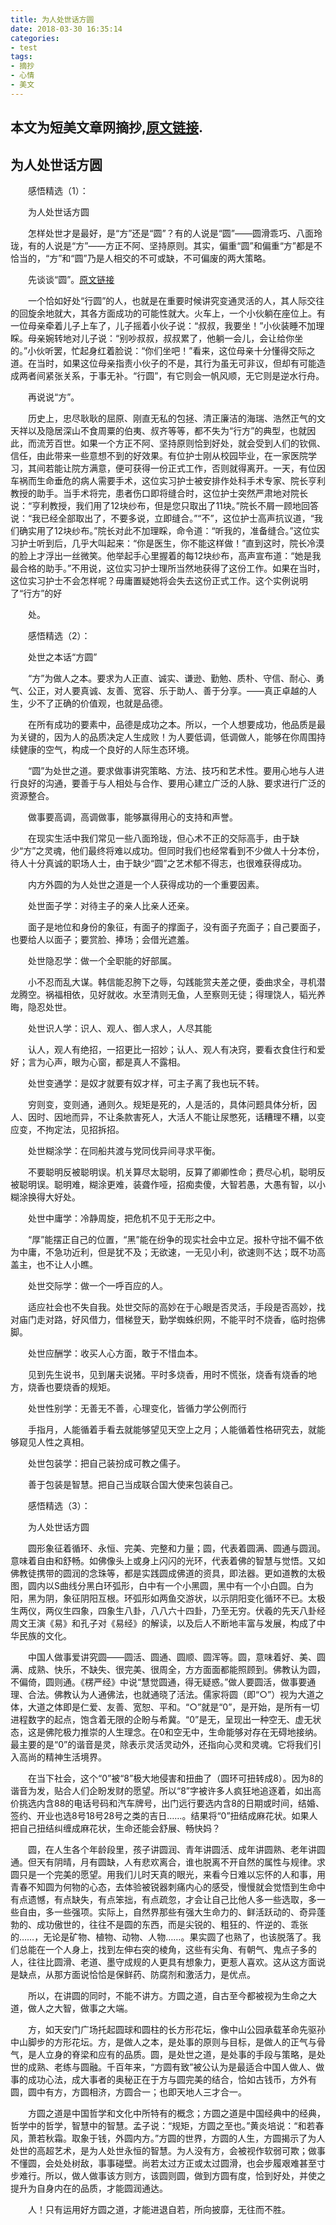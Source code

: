 ```yaml
---
title: 为人处世话方圆
date: 2018-03-30 16:35:14
categories: 
- test
tags:
- 摘抄
- 心情
- 美文
---
```

## 本文为短美文章网摘抄,[原文链接](http://www.DuanMeiWen.Com).
## 为人处世话方圆
　　感悟精选（1）：

　　为人处世话方圆

　　怎样处世才是最好，是“方”还是“圆”？有的人说是“圆”——圆滑乖巧、八面玲珑，有的人说是“方”——方正不阿、坚持原则。其实，偏重“圆”和偏重“方”都是不恰当的，“方”和“圆”乃是人相交的不可或缺，不可偏废的两大策略。

　　先谈谈“圆”。[原文链接](http://www.DuanMeiWen.Com)

　　一个恰如好处“行圆”的人，也就是在重要时候讲究变通灵活的人，其人际交往的回旋余地就大，其各方面成功的可能性就大。火车上，一个小伙躺在座位上。有一位母亲牵着儿子上车了，儿子摇着小伙子说：“叔叔，我要坐！”小伙装睡不加理睬。母亲婉转地对儿子说：“别吵叔叔，叔叔累了，他躺一会儿，会让给你坐的。”小伙听罢，忙起身红着脸说：“你们坐吧！”看来，这位母亲十分懂得交际之道。在当时，如果这位母亲指责小伙子的不是，其行为虽无可非议，但却有可能造成两者间紧张关系，于事无补。“行圆”，有它则会一帆风顺，无它则是逆水行舟。

　　再说说“方”。

　　历史上，忠尽耿耿的屈原、刚直无私的包拯、清正廉洁的海瑞、浩然正气的文天祥以及隐居深山不食周粟的伯夷、叔齐等等，都不失为“行方”的典型，也就因此，而流芳百世。如果一个方正不阿、坚持原则恰到好处，就会受到人们的钦佩、信任，由此带来一些意想不到的好效果。有位护士刚从校园毕业，在一家医院学习，其间若能让院方满意，便可获得一份正式工作，否则就得离开。一天，有位因车祸而生命垂危的病人需要手术，这位实习护士被安排作处科手术专家、院长亨利教授的助手。当手术将完，患者伤口即将缝合时，这位护士突然严肃地对院长说：“亨利教授，我们用了12块纱布，但是您只取出了11块。”院长不屑一顾地回答说：“我已经全部取出了，不要多说，立即缝合。”“不”，这位护士高声抗议道，“我们确实用了12块纱布。”院长对此不加理睬，命令道：“听我的，准备缝合。”这位实习护士听到后，几乎大叫起来：“你是医生，你不能这样做！”直到这时，院长冷漠的脸上才浮出一丝微笑。他举起手心里握着的每12块纱布，高声宣布道：“她是我最合格的助手。”不用说，这位实习护士理所当然地获得了这份工作。如果在当时，这位实习护士不会怎样呢？毋庸置疑她将会失去这份正式工作。这个实例说明了“行方”的好

　　处。

　　感悟精选（2）：

　　处世之本话“方圆”

　　“方”为做人之本。要求为人正直、诚实、谦逊、勤勉、质朴、守信、耐心、勇气、公正，对人要真诚、友善、宽容、乐于助人、善于分享。――真正卓越的人生，少不了正确的价值观，也就是品德。

　　在所有成功的要素中，品德是成功之本。所以，一个人想要成功，他品质是最为关键的，因为人的品质决定人生成败！为人要低调，低调做人，能够在你周围持续健康的空气，构成一个良好的人际生态环境。

　　“圆”为处世之道。要求做事讲究策略、方法、技巧和艺术性。要用心地与人进行良好的沟通，要善于与人相处与合作、要用心建立广泛的人脉、要求进行广泛的资源整合。

　　做事要高调，高调做事，能够赢得用心的支持和声誉。

　　在现实生活中我们常见一些八面玲珑，但心术不正的交际高手，由于缺少“方”之灵魂，他们最终将难以成功。但同时我们也经常看到不少做人十分本份，待人十分真诚的职场人士，由于缺少“圆”之艺术郁不得志，也很难获得成功。

　　内方外圆的为人处世之道是一个人获得成功的一个重要因素。

　　处世面子学：对待主子的亲人比亲人还亲。

　　面子是地位和身份的象征，有面子的撑面子，没有面子充面子；自己要面子，也要给人以面子；要赏脸、捧场；会借光遮羞。

　　处世隐忍学：做一个全职能的好部属。

　　小不忍而乱大谋。韩信能忍胯下之辱，勾践能赏夫差之便，委曲求全，寻机潜龙腾空。祸福相依，见好就收。水至清则无鱼，人至察则无徒；得理饶人，韬光养晦，隐忍处世。

　　处世识人学：识人、观人、御人求人，人尽其能

　　认人，观人有绝招，一招更比一招妙；认人、观人有决窍，要看衣食住行和爱好；言为心声，眼为心窗，都是真人不露相。

　　处世变通学：是奴才就要有奴才样，可主子离了我也玩不转。

　　穷则变，变则通，通则久。规矩是死的，人是活的，具体问题具体分析，因人、因时、因地而异，不让条款害死人，大活人不能让尿憋死，话糟理不糟，以变应变，不拘定法，见招拆招。

　　处世糊涂学：在同船共渡与党同伐异间寻求平衡。

　　不要聪明反被聪明误。机关算尽太聪明，反算了卿卿性命；费尽心机，聪明反被聪明误。聪明难，糊涂更难，装聋作哑，招痴卖傻，大智若愚，大愚有智，以小糊涂换得大好处。

　　处世中庸学：冷静周旋，把危机不见于无形之中。

　　“厚”能摆正自己的位置，“黑”能在纷争的现实社会中立足。报朴守拙不偏不依为中庸，不急功近利，但是犹不及；无欲速，一无见小利，欲速则不达；既不功高盖主，也不让人小瞧。

　　处世交际学：做一个一呼百应的人。

　　适应社会也不失自我。处世交际的高妙在于心眼是否灵活，手段是否高妙，找对庙门走对路，好风借力，借梯登天，勤学蜘蛛织网，不能平时不烧香，临时抱佛脚。

　　处世应酬学：收买人心方面，敢于不惜血本。

　　见到先生说书，见到屠夫说猪。平时多烧香，用时不慌张，烧香有烧香的地方，烧香也要烧香的规矩。

　　处世性别学：无善无不善，心理变化，皆循力学公例而行

　　手指月，人能循着手看去就能够望见天空上之月；人能循着性格研究去，就能够窥见人性之真相。

　　处世包装学：把自己装扮成可教之儒子。

　　善于包装是智慧。把自己当成联合国大使来包装自己。

　　感悟精选（3）：

　　为人处世话方圆

　　圆形象征着循环、永恒、完美、完整和力量；圆，代表着圆满、圆通与圆润。意味着自由和舒畅。如佛像头上或身上闪闪的光环，代表着佛的智慧与觉悟。又如佛教徒携带的圆润的念珠等，都是实践圆成佛道的资具，即法器。更如道教的太极图，圆内以S曲线分黑白环弧形，白中有一个小黑圆，黑中有一个小白圆。白为阳，黑为阴，象征阴阳互根。环弧形如两鱼交游状，以示阴阳变化循环不已。太极生两仪，两仪生四象，四象生八卦，八八六十四卦，乃至无穷。伏羲的先天八卦经周文王演《易》和孔子对《易经》的解读，以及后人不断地丰富与发展，构成了中华民族的文化。

　　中国人做事爱讲究圆――圆活、圆通、圆顺、圆浑等。圆，意味着好、美、圆满、成熟、快乐，不缺失、很完美、很周全，方方面面都能照顾到。佛教认为圆，不偏倚，圆则通。《楞严经》中说“慧觉圆通，得无疑惑。”做人要圆活，做事要通理、合法。佛教认为人通佛法，也就通晓了活法。儒家将圆（即“○”）视为大道之体，大道之体即是仁爱、友善、宽恕、平和。“○”就是“0”，是开始，是所有一切进程数字的起点，饱含着无限的企盼与希冀。“0”是无，呈现出一种空无、虚无状态，这是佛陀极力推崇的人生理念。在0和空无中，生命能够对存在无碍地接纳。最主要的是“0”的谐音是灵，除表示灵活灵动外，还指向心灵和灵魂。它将我们引入高尚的精神生活境界。

　　在当下社会，这个“0”被“8”极大地侵害和扭曲了（圆环可扭转成8）。因为8的谐音为发，贴合人们企盼发财的愿望。所以“8”字被许多人疯狂地追逐着，如出高价挑选内含88的电话号码和汽车牌号，出门远行要选内含8的日期或时间，结婚、签约、开业也选8号18号28号之类的吉日……。结果将“0”扭结成麻花状。如果人把自己扭结纠缠成麻花状，生命还能会舒展、畅快妈？

　　圆，在人生各个年龄段里，孩子讲圆润、青年讲圆活、成年讲圆熟、老年讲圆通。但天有阴晴，月有圆缺，人有悲欢离合，谁也脱离不开自然的属性与规律。求圆只是一个完美的愿望。用我们儿时天真的眼光，来看今日难以忘怀的人和事，用青春不知圆为何物的心态，去体验被锐器刺痛内心的感受，慢慢就会觉悟到生命中有点遗憾，有点缺失，有点笨拙，有点疏忽，才会让自己比他人多一些选取，多一些自由，多一些强项。实际上，自然界那些有强大生命力的、鲜活跃动的、奇异蓬勃的、成功傲世的，往往不是圆的东西，而是尖锐的、粗狂的、忤逆的、乖张的……，无论是矿物、植物、动物、人物……。果实圆了也熟了，也该脱落了。我们总能在一个人身上，找到左伸右突的棱角，这些有尖角、有朝气、鬼点子多的人，往往比圆滑、老道、墨守成规的人更具有想象力，更惹人喜欢。这从这方面说是缺点，从那方面说恰恰是保鲜药、防腐剂和激活力，是优点。

　　所以，在讲圆的同时，不能不讲方。方圆之道，自古至今都被视为生命之大道，做人之大智，做事之大端。

　　方，如天安门广场托起圆球和圆柱的长方形花坛，像中山公园承载革命先驱孙中山脚步的方形花坛。方，是做人之本，是处事的原则与目标，是做人的正气与骨气，是人立身的脊梁和应有的品质。圆，是处世之道，是处事的手段与策略，是处世的成熟、老练与圆融。千百年来，“方圆有致”被公认为是最适合中国人做人、做事的成功心法，成大事者的奥秘正在于方与圆完美的结合，恰如古钱币，方外有圆，圆中有方，方圆相济，方圆合一；也即天地人三才合一。

　　方圆之道是中国哲学和文化中所特有的概念；方圆之道是中国经典中的经典，哲学中的哲学，智慧中的智慧。孟子说：“规矩，方圆之至也。”黄炎培说：“和若春风，萧若秋霜。取象于钱，外圆内方。”方圆的世界，方圆的人生，方圆揭示了为人处世的高超艺术，是为人处世永恒的智慧。为人没有方，会被视作软弱可欺；做事不懂圆，会处处树敌，事事碰壁。尚若太过方正或太过圆滑，也会步履艰难甚至寸步难行。所以，做人做事该方则方，该圆则圆，做到方圆有度，恰到好处，并使之提升为自身内在的品质，才能圆润通达。

　　人！只有运用好方圆之道，才能进退自若，所向披靡，无往而不胜。
